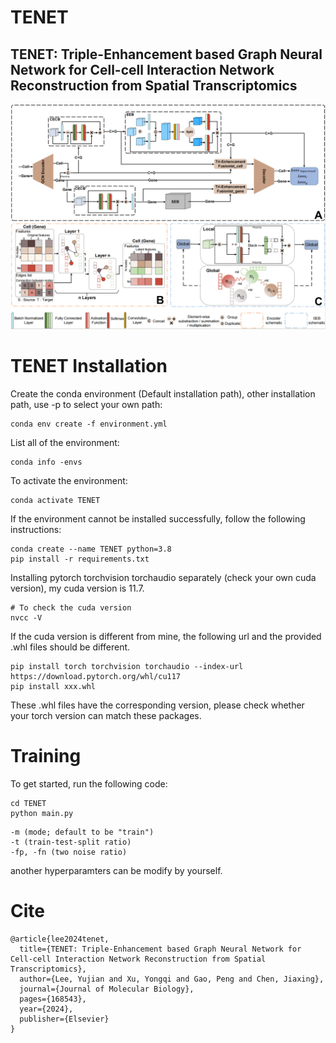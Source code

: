 # TENET
## TENET: Triple-Enhancement based Graph Neural Network for Cell-cell Interaction Network Reconstruction from Spatial Transcriptomics
![image](https://github.com/Yujian-Lee/TENET/blob/main/model%20architecture.png)
# TENET Installation
Create the conda environment (Default installation path), other installation path, use -p to select your own path:
```
conda env create -f environment.yml
```
List all of the environment:
```
conda info -envs
```
To activate the environment:
```
conda activate TENET
```
If the environment cannot be installed successfully, follow the following instructions:
```
conda create --name TENET python=3.8
pip install -r requirements.txt
```
Installing pytorch torchvision torchaudio separately (check your own cuda version), my cuda version is 11.7. 
```
# To check the cuda version
nvcc -V
```
If the cuda version is different from mine, the following url and the provided .whl files should be different.
```
pip install torch torchvision torchaudio --index-url https://download.pytorch.org/whl/cu117
pip install xxx.whl
```
These .whl files have the corresponding version, please check whether your torch version can match these packages.

# Training
To get started, run the following code:

```
cd TENET
python main.py
```
```
-m (mode; default to be "train")
-t (train-test-split ratio)
-fp, -fn (two noise ratio)
```
another hyperparamters can be modify by yourself.

# Cite
```
@article{lee2024tenet,
  title={TENET: Triple-Enhancement based Graph Neural Network for Cell-cell Interaction Network Reconstruction from Spatial Transcriptomics},
  author={Lee, Yujian and Xu, Yongqi and Gao, Peng and Chen, Jiaxing},
  journal={Journal of Molecular Biology},
  pages={168543},
  year={2024},
  publisher={Elsevier}
}
```
